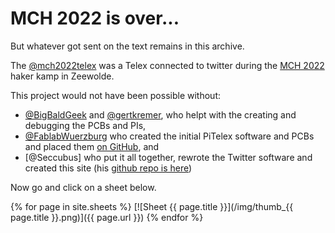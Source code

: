 # MCH 2022 is over...

But whatever got sent on the text remains in this archive.

The [@mch2022telex](https://twitter.com) was a Telex connected to twitter during the [MCH 2022](https://mch2022.org) haker kamp in Zeewolde.

This project would not have been possible without:
* [@BigBaldGeek](https://twitter.com/BigBaldGeek) and [@gertkremer](https://twitter.com), who helpt with the creating and debugging the PCBs and PIs,
* [@FablabWuerzburg](https://twitter.com/FablabWuerzburg) who created the initial PiTelex software and PCBs and placed them [on GitHub](https://github.com/fablab-wue/piTelex), and
* [@Seccubus] who put it all together, rewrote the Twitter software and created this site (his [github repo is here](https://github.com/MrSeccubus/piTelex/tree/merged))

Now go and click on a sheet below.

{% for page in site.sheets %}
[![Sheet {{ page.title }}](/img/thumb_{{ page.title }}.png)]({{ page.url }})
{% endfor %}

